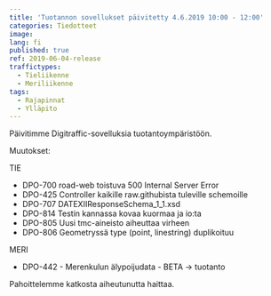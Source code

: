 ```yaml
---
title: 'Tuotannon sovellukset päivitetty 4.6.2019 10:00 - 12:00'
categories: Tiedotteet
image:
lang: fi
published: true
ref: 2019-06-04-release
traffictypes:
  - Tieliikenne
  - Meriliikenne
tags:
  - Rajapinnat
  - Ylläpito
---
```


Päivitimme Digitraffic-sovelluksia tuotantoympäristöön.

Muutokset:

TIE

- DPO-700 road-web toistuva 500 Internal Server Error
- DPO-425 Controller kaikille raw.githubista tuleville schemoille
- DPO-707 DATEXIIResponseSchema_1_1.xsd
- DPO-814 Testin kannassa kovaa kuormaa ja io:ta
- DPO-805 Uusi tmc-aineisto aiheuttaa virheen
- DPO-806 Geometryssä type (point, linestring) duplikoituu

MERI

- DPO-442 - Merenkulun älypoijudata - BETA -> tuotanto

Pahoittelemme katkosta aiheutunutta haittaa.

